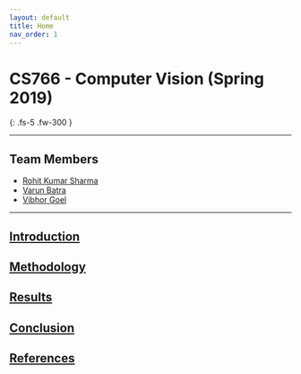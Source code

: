 ```yaml
---
layout: default
title: Home
nav_order: 1
---
```


# CS766 - Computer Vision (Spring 2019)
{: .fs-5 .fw-300 }

---

## Team Members
- [Rohit Kumar Sharma](mailto:rsharma@cs.wisc.edu)
- [Varun Batra](mailto:vbatra@wisc.edu)
- [Vibhor Goel](mailto:vgoel5@wisc.edu)

---

## [Introduction](introduction.md)

## [Methodology](methodology.md)

## [Results](results.md)

## [Conclusion](results.md)

## [References](references.md)
